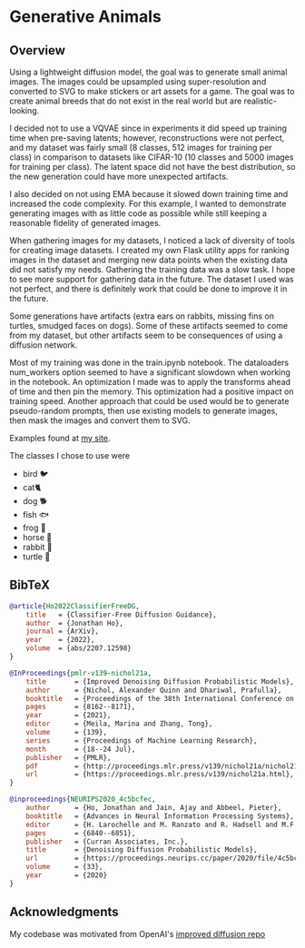 # Generative Animals

## Overview

Using a lightweight diffusion model, the goal was to generate small animal images. The images could be upsampled using super-resolution and converted to SVG to make stickers or art assets for a game. The goal was to create animal breeds that do not exist in the real world but are realistic-looking.

I decided not to use a VQVAE since in experiments it did speed up training time when pre-saving latents; however, reconstructions were not perfect, and my dataset was fairly small (8 classes, 512 images for training per class) in comparison to datasets like CIFAR-10 (10 classes and 5000 images for training per class). The latent space did not have the best distribution, so the new generation could have more unexpected artifacts.

I also decided on not using EMA because it slowed down training time and increased the code complexity. For this example, I wanted to demonstrate generating images with as little code as possible while still keeping a reasonable fidelity of generated images.

When gathering images for my datasets, I noticed a lack of diversity of tools for creating image datasets. I created my own Flask utility apps for ranking images in the dataset and merging new data points when the existing data did not satisfy my needs. Gathering the training data was a slow task. I hope to see more support for gathering data in the future. The dataset I used was not perfect, and there is definitely work that could be done to improve it in the future.

Some generations have artifacts (extra ears on rabbits, missing fins on turtles, smudged faces on dogs). Some of these artifacts seemed to come from my dataset, but other artifacts seem to be consequences of using a diffusion network.

Most of my training was done in the train.ipynb notebook. The dataloaders num_workers option seemed to have a significant slowdown when working in the notebook. An optimization I made was to apply the transforms ahead of time and then pin the memory. This optimization had a positive impact on training speed. Another approach that could be used would be to generate pseudo-random prompts, then use existing models to generate images, then mask the images and convert them to SVG.

Examples found at [my site](https://matthewandretaylor.github.io/Generative-Animals).

The classes I chose to use were

- bird 🐦
- cat🐈
- dog 🐕
- fish 🐟
- frog 🐸
- horse 🐎
- rabbit 🐇
- turtle 🐢

## BibTeX

```bibtex
@article{Ho2022ClassifierFreeDG,
    title   = {Classifier-Free Diffusion Guidance},
    author  = {Jonathan Ho},
    journal = {ArXiv},
    year    = {2022},
    volume  = {abs/2207.12598}
}
```

```bibtex
@InProceedings{pmlr-v139-nichol21a,
    title       = {Improved Denoising Diffusion Probabilistic Models},
    author      = {Nichol, Alexander Quinn and Dhariwal, Prafulla},
    booktitle   = {Proceedings of the 38th International Conference on Machine Learning},
    pages       = {8162--8171},
    year        = {2021},
    editor      = {Meila, Marina and Zhang, Tong},
    volume      = {139},
    series      = {Proceedings of Machine Learning Research},
    month       = {18--24 Jul},
    publisher   = {PMLR},
    pdf         = {http://proceedings.mlr.press/v139/nichol21a/nichol21a.pdf},
    url         = {https://proceedings.mlr.press/v139/nichol21a.html},
}
```

```bibtex
@inproceedings{NEURIPS2020_4c5bcfec,
    author      = {Ho, Jonathan and Jain, Ajay and Abbeel, Pieter},
    booktitle   = {Advances in Neural Information Processing Systems},
    editor      = {H. Larochelle and M. Ranzato and R. Hadsell and M.F. Balcan and H. Lin},
    pages       = {6840--6851},
    publisher   = {Curran Associates, Inc.},
    title       = {Denoising Diffusion Probabilistic Models},
    url         = {https://proceedings.neurips.cc/paper/2020/file/4c5bcfec8584af0d967f1ab10179ca4b-Paper.pdf},
    volume      = {33},
    year        = {2020}
}
```

## Acknowledgments

My codebase was motivated from OpenAI's [improved diffusion repo](https://github.com/openai/improved-diffusion/tree/main)
